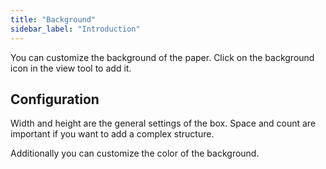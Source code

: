 ```yaml
---
title: "Background"
sidebar_label: "Introduction"
---
```



You can customize the background of the paper.
Click on the background icon in the view tool to add it.

## Configuration

Width and height are the general settings of the box.
Space and count are important if you want to add a complex structure.

Additionally you can customize the color of the background.
